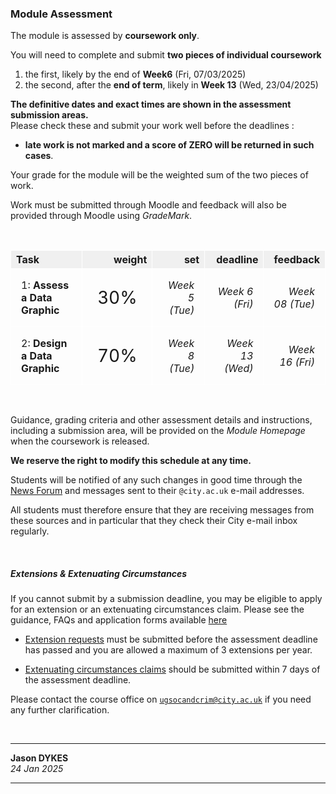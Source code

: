 ### Module Assessment

<link rel="stylesheet" href="https://jsndyks.github.io/sg2047/css/sg2047.css">

<style type="text/css">
 .mIcon {float:right; padding:0.5em; margin:4px; padding-right:2em}
 lightTable table,th,tr,td {border:1px solid #ffffff; border-collapse: collapse;}
 th {background-color:#f0f0f0}
 td {margin:1em; padding:1em}
</style>

The module is assessed by **coursework only**.

You will need to complete and submit **two pieces of individual coursework**

1.  the first, likely by the end of **Week6** (Fri, 07/03/2025)
2.  the second, after the **end of term**, likely in **Week 13** (Wed, 23/04/2025)

**The definitive dates and exact times are shown in the assessment submission areas.**<br/>
Please check these and submit your work well before the deadlines :

- **late work is not marked and a score of ZERO will be returned in such cases**</b>.

Your grade for the module will be the weighted sum of the two pieces of work.

Work must be submitted through Moodle and feedback will also be provided through Moodle using _GradeMark_.

&nbsp;

| **Task**                     |                                          **weight** |        **set** |    **deadline** |    **feedback** |
| :--------------------------- | --------------------------------------------------: | -------------: | --------------: | --------------: |
| 1: **Assess a Data Graphic** | <span style="font-size:175%">&nbsp;30%&nbsp;</span> | _Week 5 (Tue)_ |  _Week 6 (Fri)_ | _Week 08 (Tue)_ |
| 2: **Design a Data Graphic** | <span style="font-size:175%">&nbsp;70%&nbsp;</span> | _Week 8 (Tue)_ | _Week 13 (Wed)_ | _Week 16 (Fri)_ |

&nbsp;

Guidance, grading criteria and other assessment details and instructions, including a submission area, will be provided on the _Module Homepage_ when the coursework is released.

<div class="postIt" markdown=1>

**We reserve the right to modify this schedule at any time.**
<br/>

Students will be notified of any such changes in good time through the [News Forum](https://moodle4.city.ac.uk/mod/forum/view.php?id=594864) and messages sent to their <code>@city.ac.uk</code> e-mail addresses.<br/>

All students must therefore ensure that they are receiving messages from these sources and in particular that they check their City e-mail inbox regularly.

</div>

&nbsp;

##### Extensions &amp; Extenuating Circumstances

If you cannot submit by a submission deadline, you may be eligible to apply for an extension or an extenuating circumstances claim. Please see the guidance, FAQs and application forms available [here](https://cityuni.sharepoint.com/teams/CUoL-SASSStudentSupport/SitePages/SASS-Extensions.aspx)

- [Extension requests](https://cityuni.sharepoint.com/teams/CUoL-SASSStudentSupport/SitePages/SASS-Extensions.aspx#extensions-application-form) must be submitted before the assessment deadline has passed and you are allowed a maximum of 3 extensions per year.

- [Extenuating circumstances claims](https://evision.city.ac.uk/) should be submitted within 7 days of the assessment deadline.

Please contact the course office on <code>ugsocandcrim@city.ac.uk</code> if you need any further clarification.

&nbsp;

---

**Jason DYKES**<br/>
_24 Jan 2025_

---
